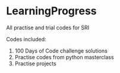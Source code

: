 # LearningProgress
 All practise and trial codes for SRI

Codes included:
1. 100 Days of Code challenge solutions
2. Practise codes from python masterclass
3. Practise projects
